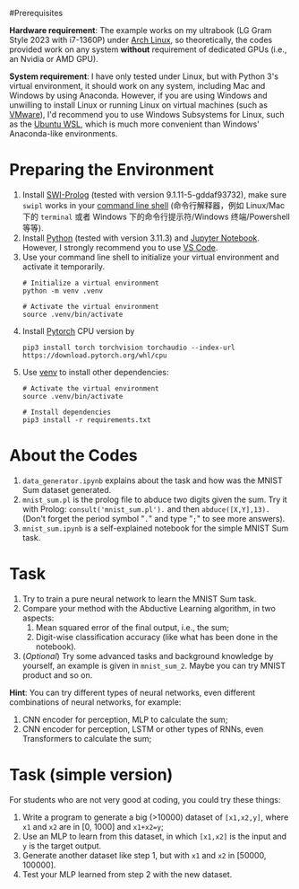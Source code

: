 #Prerequisites

__Hardware requirement__: The example works on my ultrabook (LG Gram Style 2023 with i7-1360P) under [Arch Linux](https://wiki.archlinuxcn.org/wiki/%E9%A6%96%E9%A1%B5), so theoretically, the codes provided work on any system __without__ requirement of dedicated GPUs (i.e., an Nvidia or AMD GPU). 

__System requirement__: I have only tested under Linux, but with Python 3's virtual environment, it should work on any system, including Mac and Windows by using Anaconda. However, if you are using Windows and unwilling to install Linux or running Linux on virtual machines (such as [VMware](https://www.vmware.com/cn/products/workstation-player.html)), I'd recommend you to use Windows Subsystems for Linux, such as the [Ubuntu WSL](https://ubuntu.com/wsl), which is much more convenient than Windows' Anaconda-like environments.

# Preparing the Environment

1. Install [SWI-Prolog](https://www.swi-prolog.org/Download.html) (tested with version 9.1.11-5-gddaf93732), make sure `swipl` works in your [command line shell](https://wiki.archlinuxcn.org/wiki/%E5%91%BD%E4%BB%A4%E8%A1%8C%E8%A7%A3%E9%87%8A%E5%99%A8) (命令行解释器，例如 Linux/Mac 下的 `terminal` 或者 Windows 下的命令行提示符/Windows 终端/Powershell 等等).
2. Install [Python](https://www.python.org/downloads/) (tested with version 3.11.3) and [Jupyter Notebook](https://jupyter.org/install). However, I strongly recommend you to use [VS Code](https://code.visualstudio.com/).
3. Use your command line shell to initialize your virtual environment and activate it temporarily.
   ```shell
   # Initialize a virtual environment
   python -m venv .venv
   
   # Activate the virtual environment
   source .venv/bin/activate
   ```
4. Install [Pytorch](https://pytorch.org/get-started/locally/) CPU version by 
   ```shell
   pip3 install torch torchvision torchaudio --index-url https://download.pytorch.org/whl/cpu
   ```
5. Use [venv](https://docs.python.org/3/library/venv.html) to install other dependencies:
   ```shell
   # Activate the virtual environment
   source .venv/bin/activate
   
   # Install dependencies
   pip3 install -r requirements.txt
   ```

# About the Codes

1. `data_generator.ipynb` explains about the task and how was the MNIST Sum dataset generated.
2. `mnist_sum.pl` is the prolog file to abduce two digits given the sum. Try it with Prolog: `consult('mnist_sum.pl').` and then `abduce([X,Y],13).` (Don't forget the period symbol "`.`" and type "`;`" to see more answers).
3. `mnist_sum.ipynb` is a self-explained notebook for the simple MNIST Sum task.

# Task

1. Try to train a pure neural network to learn the MNIST Sum task.
2. Compare your method with the Abductive Learning algorithm, in two aspects:
   1. Mean squared error of the final output, i.e., the sum;
   2. Digit-wise classification accuracy (like what has been done in the notebook).
3. (_Optional_) Try some advanced tasks and background knowledge by yourself, an example is given in `mnist_sum_2`. Maybe you can try MNIST product and so on.

__Hint__: You can try different types of neural networks, even different combinations of neural networks, for example:

1. CNN encoder for perception, MLP to calculate the sum;
2. CNN encoder for perception, LSTM or other types of RNNs, even Transformers to calculate the sum;

# Task (simple version)

For students who are not very good at coding, you could try these things:

1. Write a program to generate a big (>10000) dataset of `[x1,x2,y]`, where `x1` and `x2` are in [0, 1000] and `x1+x2=y`;
2. Use an MLP to learn from this dataset, in which `[x1,x2]` is the input and `y` is the target output.
3. Generate another dataset like step 1, but with `x1` and `x2` in [50000, 100000].
4. Test your MLP learned from step 2 with the new dataset.
